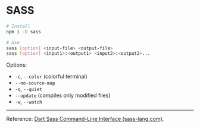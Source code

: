 # SASS

```bash
# Install
npm i -D sass
```

```bash
# Use
sass [option] <input-file> <output-file>
sass [option] <input1>:<output1> <input2>:<output2>...
```

Options:

- `-c`, `--color` (colorful terminal)
- `--no-source-map`
- `-q`, `--quiet`
- `--update` (compiles only modified files)
- `-w`, `--watch`

----

Reference: [Dart Sass Command-Line Interface (sass-lang.com)](https://sass-lang.com/documentation/cli/dart-sass).
